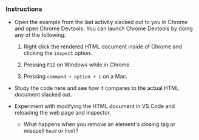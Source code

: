 ### Instructions

* Open the example from the last activity slacked out to you in Chrome and open Chrome Devtools. You can launch Chrome Devtools by doing any of the following:

  1. Right click the rendered HTML document inside of Chrome and clicking the `inspect` option.

  2. Pressing `F12` on Windows while in Chrome.

  3. Pressing `command + option + i` on a Mac.

* Study the code here and see how it compares to the actual HTML document slacked out.

* Experiment with modifying the HTML document in VS Code and reloading the web page and inspector. 

  * What happens when you remove an element's closing tag or misspell `head` or `html`?
